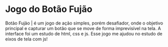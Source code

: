 # Jogo do Botão Fujão
Botão Fujão | é um jogo de ação simples, porém desafiador, onde o objetivo principal e capturar um botão  que se move de forma imprevisível na tela.
A interface foi um estudo de html, css e js. Esse jogo me ajudou no estudo de eixos de tela com js!

